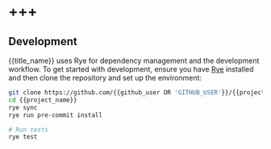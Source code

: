 # +++

## Development

{{title_name}} uses Rye for dependency management and the development workflow. To get started with development, ensure you have [Rye](https://github.com/astral-sh/rye) installed and then clone the repository and set up the environment:

```sh
git clone https://github.com/{{github_user OR 'GITHUB_USER'}}/{{project_name}}.git
cd {{project_name}}
rye sync
rye run pre-commit install

# Run tests
rye test
```
